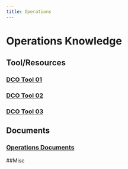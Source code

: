 ```yaml
---
title: Operations
---
```

# Operations Knowledge
## Tool/Resources
### [DCO Tool 01](testPage01.md)
### [DCO Tool 02](testPage02.md)
### [DCO Tool 03](testPage03.md)

## Documents
### [Operations Documents](testDoc01.md)

##Misc
